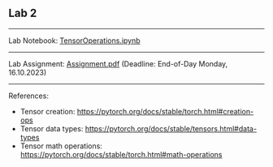 ## Lab 2

***

Lab Notebook: [TensorOperations.ipynb](./TensorOperations.ipynb)

***
Lab Assignment:
[Assignment.pdf](./Assignment.pdf) (Deadline: End-of-Day Monday, 16.10.2023)

***

References:
 - Tensor creation: https://pytorch.org/docs/stable/torch.html#creation-ops
 - Tensor data types: https://pytorch.org/docs/stable/tensors.html#data-types
 - Tensor math operations: https://pytorch.org/docs/stable/torch.html#math-operations
